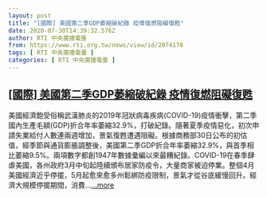 ```yaml
---
layout: post
title: "[國際] 美國第二季GDP萎縮破紀錄 疫情復燃阻礙復甦"
date: 2020-07-30T14:39:32.576Z
author: RTI 中央廣播電臺
from: https://www.rti.org.tw/news/view/id/2074170
tags: [ RTI 中央廣播電臺 ]
categories: [ RTI 中央廣播電臺 ]
---
```

<!--1596147898000-->
[[國際] 美國第二季GDP萎縮破紀錄 疫情復燃阻礙復甦](https://www.rti.org.tw/news/view/id/2074170)
------

<div>
美國經濟飽受俗稱武漢肺炎的2019年冠狀病毒疾病(COVID-19)疫情衝擊，第二季國內生產毛額(GDP)折合年率萎縮32.9%，打破紀錄。隨著夏季疫情惡化，初次申請失業給付人數連兩週增加，景氣復甦遭遇阻礙。根據商務部30日公布的初估值，經季節與通貨膨脹調整後，美國第二季GDP折合年率萎縮32.9%，與首季相比萎縮9.5%。兩項數字都創1947年數據彙編以來最糟紀錄。COVID-19在春季肆虐美國，各州政府3月中旬起陸續頒布居家防疫令，大量商家被迫停業。整個4月美國經濟近乎停擺，5月起愈來愈多州鬆綁防疫限制，景氣才從谷底緩慢回升。經濟大規模停擺期間，消費...<a target="_blank" href="https://www.rti.org.tw/news/view/id/2074170">...more</a>
</div>
